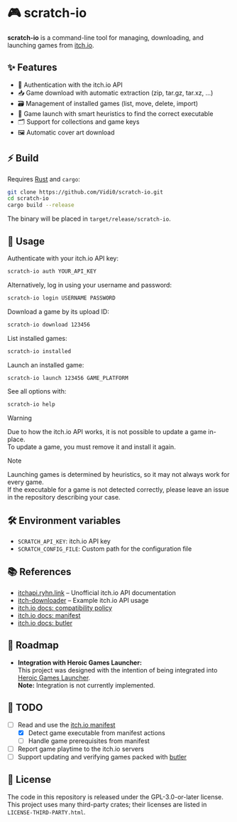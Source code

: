 # 🎮 scratch-io

**scratch-io** is a command-line tool for managing, downloading, and launching games from [itch.io](https://itch.io).

## ✨ Features

- 🔑 Authentication with the itch.io API
- 📥 Game download with automatic extraction (zip, tar.gz, tar.xz, ...)
- 🗃️ Management of installed games (list, move, delete, import)
- 🚀 Game launch with smart heuristics to find the correct executable
- 🗂️ Support for collections and game keys
- 🖼️ Automatic cover art download

## ⚡ Build

Requires [Rust](https://www.rust-lang.org/tools/install) and `cargo`:

```sh
git clone https://github.com/Vidi0/scratch-io.git
cd scratch-io
cargo build --release
```

The binary will be placed in `target/release/scratch-io`.

## 🚀 Usage

Authenticate with your itch.io API key:

```sh
scratch-io auth YOUR_API_KEY
```

Alternatively, log in using your username and password:

```sh
scratch-io login USERNAME PASSWORD
```

Download a game by its upload ID:

```sh
scratch-io download 123456
```

List installed games:

```sh
scratch-io installed
```

Launch an installed game:

```sh
scratch-io launch 123456 GAME_PLATFORM
```

See all options with:

```sh
scratch-io help
```

> [!WARNING]
> Due to how the itch.io API works, it is not possible to update a game in-place.  
> To update a game, you must remove it and install it again.

> [!NOTE]
> Launching games is determined by heuristics, so it may not always work for every game.  
> If the executable for a game is not detected correctly, please leave an issue in the repository describing your case.

## 🛠️ Environment variables

- `SCRATCH_API_KEY`: itch.io API key
- `SCRATCH_CONFIG_FILE`: Custom path for the configuration file

## 📚 References

- [itchapi.ryhn.link](https://itchapi.ryhn.link) – Unofficial itch.io API documentation
- [itch-downloader](https://github.com/BraedonWooding/itch-downloader) – Example itch.io API usage
- [itch.io docs: compatibility policy](https://docs.itch.ovh/itch/master/integrating/compatibility-policy.html)
- [itch.io docs: manifest](https://docs.itch.ovh/itch/master/integrating/manifest.html)
- [itch.io docs: butler](https://itch.io/docs/butler/)

## 📝 Roadmap

- **Integration with Heroic Games Launcher:**  
  This project was designed with the intention of being integrated into [Heroic Games Launcher](https://heroicgameslauncher.com/).  
  **Note:** Integration is not currently implemented.

## 📝 TODO

- [ ] Read and use the [itch.io manifest](https://docs.itch.ovh/itch/master/integrating/manifest.html)
  - [X] Detect game executable from manifest actions
  - [ ] Handle game prerequisites from manifest
- [ ] Report game playtime to the itch.io servers
- [ ] Support updating and verifying games packed with [butler](https://itch.io/docs/butler/)

## 📝 License

The code in this repository is released under the GPL-3.0-or-later license.  
This project uses many third-party crates; their licenses are listed in `LICENSE-THIRD-PARTY.html`.
